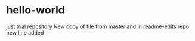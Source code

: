 # hello-world
just trial repository 
New copy of file
from master and in readme-edits repo
new line added
